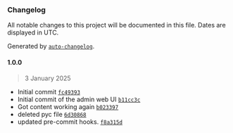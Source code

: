 ### Changelog

All notable changes to this project will be documented in this file. Dates are displayed in UTC.

Generated by [`auto-changelog`](https://github.com/CookPete/auto-changelog).

#### 1.0.0

> 3 January 2025

- Initial commit [`fc49393`](https://github.com/hemna/aprsd-admin-extension/commit/fc493938638ad9ae717021664edd63f2f809e70c)
- Initial commit of the admin web UI [`b11cc3c`](https://github.com/hemna/aprsd-admin-extension/commit/b11cc3c550cf59e84607c52258b632d38ae42c43)
- Got content working again [`b023397`](https://github.com/hemna/aprsd-admin-extension/commit/b0233978c44ab5b3ca0787254281abcc9aa985a1)
- deleted pyc file [`6d30868`](https://github.com/hemna/aprsd-admin-extension/commit/6d30868f7370ecd45e5b813f14e6433fcfde65bc)
- updated pre-commit hooks. [`f8a315d`](https://github.com/hemna/aprsd-admin-extension/commit/f8a315dfd27d362d309126fbec8a19e610805fcc)
